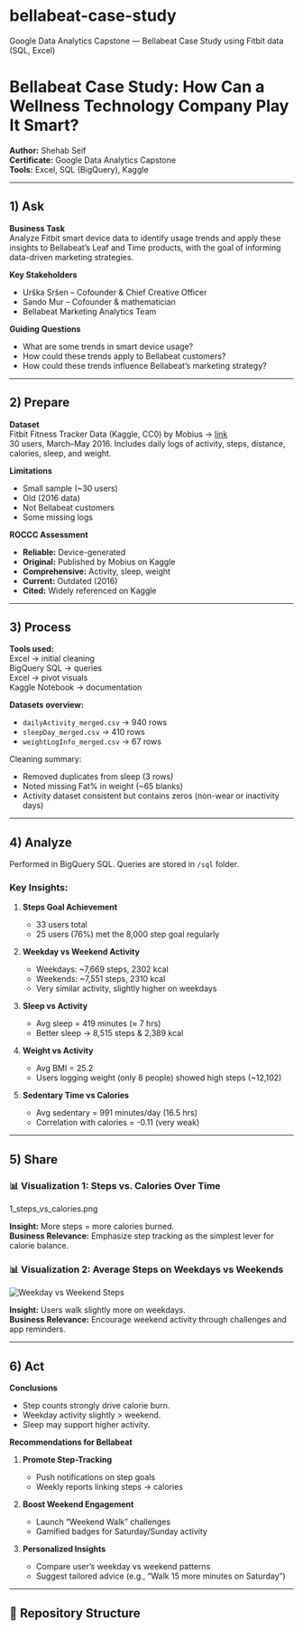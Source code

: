 # bellabeat-case-study
Google Data Analytics Capstone — Bellabeat Case Study using Fitbit data (SQL, Excel)
# Bellabeat Case Study: How Can a Wellness Technology Company Play It Smart?

**Author:** Shehab Seif  
**Certificate:** Google Data Analytics Capstone  
**Tools:** Excel, SQL (BigQuery), Kaggle  

---

## 1) Ask

**Business Task**  
Analyze Fitbit smart device data to identify usage trends and apply these insights to Bellabeat’s Leaf and Time products, with the goal of informing data-driven marketing strategies.

**Key Stakeholders**
- Urška Sršen – Cofounder & Chief Creative Officer  
- Sando Mur – Cofounder & mathematician  
- Bellabeat Marketing Analytics Team  

**Guiding Questions**
- What are some trends in smart device usage?  
- How could these trends apply to Bellabeat customers?  
- How could these trends influence Bellabeat’s marketing strategy?  

---

## 2) Prepare

**Dataset**  
Fitbit Fitness Tracker Data (Kaggle, CC0) by Mobius → [link](https://www.kaggle.com/datasets/arashnic/fitbit)  
30 users, March–May 2016. Includes daily logs of activity, steps, distance, calories, sleep, and weight.  

**Limitations**
- Small sample (~30 users)  
- Old (2016 data)  
- Not Bellabeat customers  
- Some missing logs  

**ROCCC Assessment**
- **Reliable:** Device-generated  
- **Original:** Published by Mobius on Kaggle  
- **Comprehensive:** Activity, sleep, weight  
- **Current:** Outdated (2016)  
- **Cited:** Widely referenced on Kaggle  

---

## 3) Process

**Tools used:**  
Excel → initial cleaning  
BigQuery SQL → queries  
Excel → pivot visuals  
Kaggle Notebook → documentation  

**Datasets overview:**  
- `dailyActivity_merged.csv` → 940 rows  
- `sleepDay_merged.csv` → 410 rows  
- `weightLogInfo_merged.csv` → 67 rows  

Cleaning summary:  
- Removed duplicates from sleep (3 rows)  
- Noted missing Fat% in weight (~65 blanks)  
- Activity dataset consistent but contains zeros (non-wear or inactivity days)  

---

## 4) Analyze

Performed in BigQuery SQL. Queries are stored in `/sql` folder.

### Key Insights:
1. **Steps Goal Achievement**  
   - 33 users total  
   - 25 users (76%) met the 8,000 step goal regularly  

2. **Weekday vs Weekend Activity**  
   - Weekdays: ~7,669 steps, 2302 kcal  
   - Weekends: ~7,551 steps, 2310 kcal  
   - Very similar activity, slightly higher on weekdays  

3. **Sleep vs Activity**  
   - Avg sleep = 419 minutes (≈ 7 hrs)  
   - Better sleep → 8,515 steps & 2,389 kcal  

4. **Weight vs Activity**  
   - Avg BMI = 25.2  
   - Users logging weight (only 8 people) showed high steps (~12,102)  

5. **Sedentary Time vs Calories**  
   - Avg sedentary = 991 minutes/day (16.5 hrs)  
   - Correlation with calories = -0.11 (very weak)  

---

## 5) Share

### 📊 Visualization 1: Steps vs. Calories Over Time
1_steps_vs_calories.png

**Insight:** More steps = more calories burned.  
**Business Relevance:** Emphasize step tracking as the simplest lever for calorie balance.  

### 📊 Visualization 2: Average Steps on Weekdays vs Weekends
![Weekday vs Weekend Steps](images/weekday_weekend_steps.png)  

**Insight:** Users walk slightly more on weekdays.  
**Business Relevance:** Encourage weekend activity through challenges and app reminders.  

---

## 6) Act

**Conclusions**
- Step counts strongly drive calorie burn.  
- Weekday activity slightly > weekend.  
- Sleep may support higher activity.  

**Recommendations for Bellabeat**
1. **Promote Step-Tracking**  
   - Push notifications on step goals  
   - Weekly reports linking steps → calories  

2. **Boost Weekend Engagement**  
   - Launch “Weekend Walk” challenges  
   - Gamified badges for Saturday/Sunday activity  

3. **Personalized Insights**  
   - Compare user’s weekday vs weekend patterns  
   - Suggest tailored advice (e.g., “Walk 15 more minutes on Saturday”)  

---

## 📂 Repository Structure

